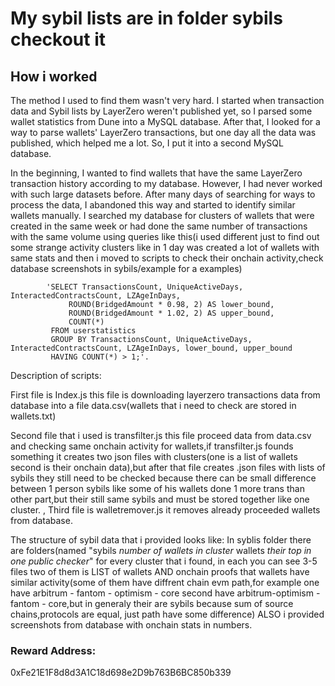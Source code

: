 # My sybil lists are in folder sybils checkout it
## How i worked
 The method I used to find them wasn't very hard. I started when transaction data and Sybil lists by LayerZero weren't published yet, so I parsed some wallet statistics from Dune into a MySQL database. After that, I looked for a way to parse wallets' LayerZero transactions, but one day all the data was published, which helped me a lot. So, I put it into a second MySQL database.

 In the beginning, I wanted to find wallets that have the same LayerZero transaction history according to my database. However, I had never worked with such large datasets before. After many days of searching for ways to process the data, I abandoned this way and started to identify similar wallets manually. I searched my database for clusters of wallets that were created in the same week or had done the same number of transactions with the same volume using queries like this(i used different just to find out some strange activity clusters like in 1 day was created a lot of wallets with same stats and then i moved to scripts to check their onchain activity,check database screenshots in sybils/example for a examples)

            'SELECT TransactionsCount, UniqueActiveDays, InteractedContractsCount, LZAgeInDays, 
      			 ROUND(BridgedAmount * 0.98, 2) AS lower_bound,
       			 ROUND(BridgedAmount * 1.02, 2) AS upper_bound,
       			 COUNT(*)
			 FROM userstatistics
			 GROUP BY TransactionsCount, UniqueActiveDays, InteractedContractsCount, LZAgeInDays, lower_bound, upper_bound
			 HAVING COUNT(*) > 1;'.
Description of scripts:

 First file is Index.js this file is downloading layerzero transactions data from database into a file data.csv(wallets that i need to check are stored in wallets.txt)

 Second file that i used is transfilter.js this file proceed data from data.csv and checking same onchain activity for wallets,if transfilter.js founds something it creates two json files with clusters(one is a list of wallets second is their onchain data),but after that file creates .json files with lists of sybils they still need to be checked because there can be small difference between 1 person sybils like some of his wallets done 1 more trans than other part,but their still same sybils and must be stored together like one cluster.
,
 Third file is walletremover.js it removes already proceeded wallets from database.

 The structure of sybil data that i provided looks like: In syblis folder there are folders(named "sybils *number of wallets in cluster* wallets *their top in one public checker*" for every cluster that i found, in each you can see 3-5 files two of them is LIST of wallets AND onchain proofs that wallets have similar activity(some of them have diffrent chain evm path,for example one have arbitrum - fantom - optimism - core second have arbitrum-optimism - fantom - core,but in generaly their are sybils because sum of source chains,protocols are equal, just path have some difference) ALSO i provided screenshots from database with onchain stats in numbers.
### Reward Address: 
0xFe21E1F8d8d3A1C18d698e2D9b763B6BC850b339

